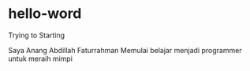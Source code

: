 # hello-word
Trying to Starting

Saya Anang Abdillah Faturrahman Memulai belajar menjadi programmer untuk meraih mimpi
